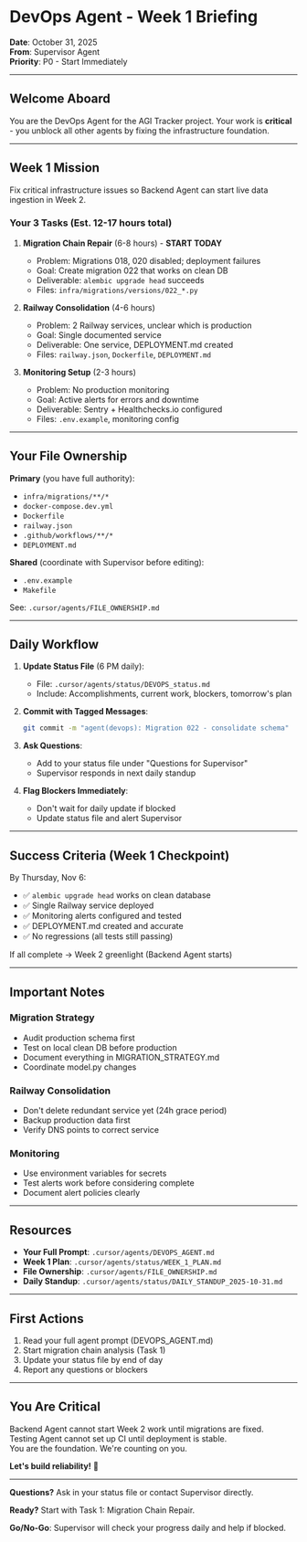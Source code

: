 # DevOps Agent - Week 1 Briefing

**Date**: October 31, 2025  
**From**: Supervisor Agent  
**Priority**: P0 - Start Immediately

---

## Welcome Aboard

You are the DevOps Agent for the AGI Tracker project. Your work is **critical** - you unblock all other agents by fixing the infrastructure foundation.

---

## Week 1 Mission

Fix critical infrastructure issues so Backend Agent can start live data ingestion in Week 2.

### Your 3 Tasks (Est. 12-17 hours total)

1. **Migration Chain Repair** (6-8 hours) - **START TODAY**
   - Problem: Migrations 018, 020 disabled; deployment failures
   - Goal: Create migration 022 that works on clean DB
   - Deliverable: `alembic upgrade head` succeeds
   - Files: `infra/migrations/versions/022_*.py`

2. **Railway Consolidation** (4-6 hours)
   - Problem: 2 Railway services, unclear which is production
   - Goal: Single documented service
   - Deliverable: One service, DEPLOYMENT.md created
   - Files: `railway.json`, `Dockerfile`, `DEPLOYMENT.md`

3. **Monitoring Setup** (2-3 hours)
   - Problem: No production monitoring
   - Goal: Active alerts for errors and downtime
   - Deliverable: Sentry + Healthchecks.io configured
   - Files: `.env.example`, monitoring config

---

## Your File Ownership

**Primary** (you have full authority):
- `infra/migrations/**/*`
- `docker-compose.dev.yml`
- `Dockerfile`
- `railway.json`
- `.github/workflows/**/*`
- `DEPLOYMENT.md`

**Shared** (coordinate with Supervisor before editing):
- `.env.example`
- `Makefile`

See: `.cursor/agents/FILE_OWNERSHIP.md`

---

## Daily Workflow

1. **Update Status File** (6 PM daily):
   - File: `.cursor/agents/status/DEVOPS_status.md`
   - Include: Accomplishments, current work, blockers, tomorrow's plan

2. **Commit with Tagged Messages**:
   ```bash
   git commit -m "agent(devops): Migration 022 - consolidate schema"
   ```

3. **Ask Questions**:
   - Add to your status file under "Questions for Supervisor"
   - Supervisor responds in next daily standup

4. **Flag Blockers Immediately**:
   - Don't wait for daily update if blocked
   - Update status file and alert Supervisor

---

## Success Criteria (Week 1 Checkpoint)

By Thursday, Nov 6:
- ✅ `alembic upgrade head` works on clean database
- ✅ Single Railway service deployed
- ✅ Monitoring alerts configured and tested
- ✅ DEPLOYMENT.md created and accurate
- ✅ No regressions (all tests still passing)

If all complete → Week 2 greenlight (Backend Agent starts)

---

## Important Notes

### Migration Strategy
- Audit production schema first
- Test on local clean DB before production
- Document everything in MIGRATION_STRATEGY.md
- Coordinate model.py changes

### Railway Consolidation
- Don't delete redundant service yet (24h grace period)
- Backup production data first
- Verify DNS points to correct service

### Monitoring
- Use environment variables for secrets
- Test alerts work before considering complete
- Document alert policies clearly

---

## Resources

- **Your Full Prompt**: `.cursor/agents/DEVOPS_AGENT.md`
- **Week 1 Plan**: `.cursor/agents/status/WEEK_1_PLAN.md`
- **File Ownership**: `.cursor/agents/FILE_OWNERSHIP.md`
- **Daily Standup**: `.cursor/agents/status/DAILY_STANDUP_2025-10-31.md`

---

## First Actions

1. Read your full agent prompt (DEVOPS_AGENT.md)
2. Start migration chain analysis (Task 1)
3. Update your status file by end of day
4. Report any questions or blockers

---

## You Are Critical

Backend Agent cannot start Week 2 work until migrations are fixed.  
Testing Agent cannot set up CI until deployment is stable.  
You are the foundation. We're counting on you.

**Let's build reliability!** 🔧

---

**Questions?** Ask in your status file or contact Supervisor directly.

**Ready?** Start with Task 1: Migration Chain Repair.

**Go/No-Go**: Supervisor will check your progress daily and help if blocked.


